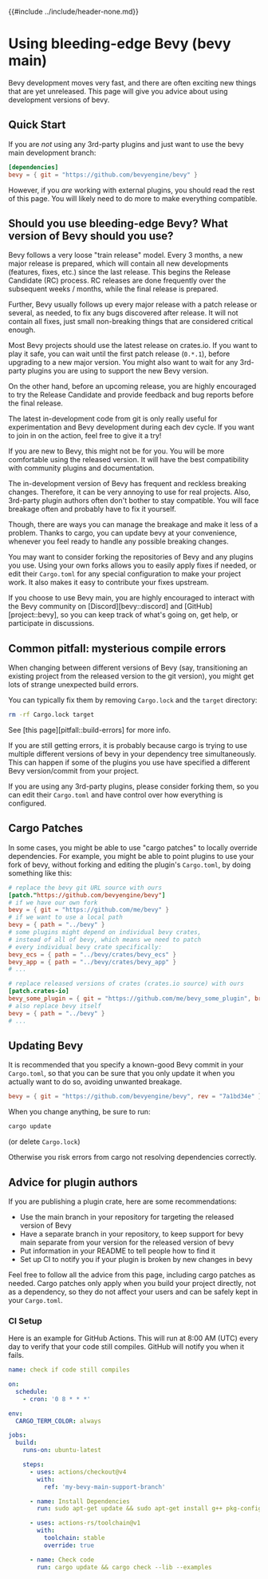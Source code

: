 {{#include ../include/header-none.md}}

# Using bleeding-edge Bevy (bevy main)

Bevy development moves very fast, and there are often exciting new things that
are yet unreleased. This page will give you advice about using development
versions of bevy.

## Quick Start

If you are *not* using any 3rd-party plugins and just want to use the bevy
main development branch:

```toml
[dependencies]
bevy = { git = "https://github.com/bevyengine/bevy" }
```

However, if you *are* working with external plugins, you should read the rest
of this page. You will likely need to do more to make everything compatible.

## Should you use bleeding-edge Bevy? What version of Bevy should you use?

Bevy follows a very loose "train release" model. Every 3 months, a new major
release is prepared, which will contain all new developments (features,
fixes, etc.) since the last release. This begins the Release Candidate (RC)
process. RC releases are done frequently over the subsequent weeks / months,
while the final release is prepared.

Further, Bevy usually follows up every major release with a patch release
or several, as needed, to fix any bugs discovered after release. It will
not contain all fixes, just small non-breaking things that are considered
critical enough.

Most Bevy projects should use the latest release on crates.io. If you want
to play it safe, you can wait until the first patch release (`0.*.1`),
before upgrading to a new major version. You might also want to wait for
any 3rd-party plugins you are using to support the new Bevy version.

On the other hand, before an upcoming release, you are highly encouraged to
try the Release Candidate and provide feedback and bug reports before the
final release.

The latest in-development code from git is only really useful for
experimentation and Bevy development during each dev cycle. If you want
to join in on the action, feel free to give it a try!

If you are new to Bevy, this might not be for you. You will be more
comfortable using the released version. It will have the best compatibility
with community plugins and documentation.

The in-development version of Bevy has frequent and reckless breaking
changes. Therefore, it can be very annoying to use for real projects. Also,
3rd-party plugin authors often don't bother to stay compatible. You will
face breakage often and probably have to fix it yourself.

Though, there are ways you can manage the breakage and make it less of a
problem. Thanks to cargo, you can update bevy at your convenience, whenever you
feel ready to handle any possible breaking changes.

You may want to consider forking the repositories of Bevy and any plugins you
use. Using your own forks allows you to easily apply fixes if needed, or edit
their `Cargo.toml` for any special configuration to make your project work.
It also makes it easy to contribute your fixes upstream.

If you choose to use Bevy main, you are highly encouraged to interact with
the Bevy community on [Discord][bevy::discord] and [GitHub][project::bevy], so
you can keep track of what's going on, get help, or participate in discussions.

## Common pitfall: mysterious compile errors

When changing between different versions of Bevy (say, transitioning an existing
project from the released version to the git version), you might get lots of
strange unexpected build errors.

You can typically fix them by removing `Cargo.lock` and the `target` directory:

```sh
rm -rf Cargo.lock target
```

See [this page][pitfall::build-errors] for more info.

If you are still getting errors, it is probably because cargo is trying
to use multiple different versions of bevy in your dependency tree
simultaneously. This can happen if some of the plugins you use have specified
a different Bevy version/commit from your project.

If you are using any 3rd-party plugins, please consider forking them, so you can
edit their `Cargo.toml` and have control over how everything is configured.

## Cargo Patches

In some cases, you might be able to use "cargo patches" to locally override
dependencies. For example, you might be able to point plugins to use your
fork of bevy, without forking and editing the plugin's `Cargo.toml`, by
doing something like this:

```toml
# replace the bevy git URL source with ours
[patch."https://github.com/bevyengine/bevy"]
# if we have our own fork
bevy = { git = "https://github.com/me/bevy" }
# if we want to use a local path
bevy = { path = "../bevy" }
# some plugins might depend on individual bevy crates,
# instead of all of bevy, which means we need to patch
# every individual bevy crate specifically:
bevy_ecs = { path = "../bevy/crates/bevy_ecs" }
bevy_app = { path = "../bevy/crates/bevy_app" }
# ...

# replace released versions of crates (crates.io source) with ours
[patch.crates-io]
bevy_some_plugin = { git = "https://github.com/me/bevy_some_plugin", branch = "bevy_main" }
# also replace bevy itself
bevy = { path = "../bevy" }
# ...
```

## Updating Bevy

It is recommended that you specify a known-good Bevy commit in your
`Cargo.toml`, so that you can be sure that you only update it when you
actually want to do so, avoiding unwanted breakage.

```toml
bevy = { git = "https://github.com/bevyengine/bevy", rev = "7a1bd34e" }
```

When you change anything, be sure to run:

```sh
cargo update
```

(or delete `Cargo.lock`)

Otherwise you risk errors from cargo not resolving dependencies correctly.

## Advice for plugin authors

If you are publishing a plugin crate, here are some recommendations:
  - Use the main branch in your repository for targeting the released version of Bevy
  - Have a separate branch in your repository, to keep support for bevy main
    separate from your version for the released version of bevy
  - Put information in your README to tell people how to find it
  - Set up CI to notify you if your plugin is broken by new changes in bevy

Feel free to follow all the advice from this page, including cargo patches
as needed. Cargo patches only apply when you build your project directly,
not as a dependency, so they do not affect your users and can be safely kept
in your `Cargo.toml`.

### CI Setup

Here is an example for GitHub Actions. This will run at 8:00 AM (UTC) every day
to verify that your code still compiles. GitHub will notify you when it fails.

```yaml
name: check if code still compiles

on:
  schedule:
    - cron: '0 8 * * *'

env:
  CARGO_TERM_COLOR: always

jobs:
  build:
    runs-on: ubuntu-latest

    steps:
      - uses: actions/checkout@v4
        with:
          ref: 'my-bevy-main-support-branch'

      - name: Install Dependencies
        run: sudo apt-get update && sudo apt-get install g++ pkg-config libx11-dev libasound2-dev libudev-dev

      - uses: actions-rs/toolchain@v1
        with:
          toolchain: stable
          override: true

      - name: Check code
        run: cargo update && cargo check --lib --examples
```
